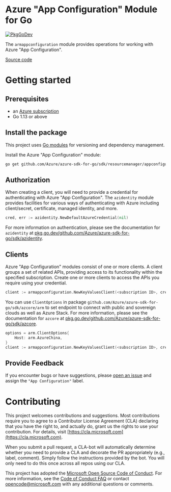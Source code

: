# Azure "App Configuration" Module for Go

[![PkgGoDev](https://pkg.go.dev/badge/github.com/Azure/azure-sdk-for-go/sdk/resourcemanager/appconfiguration/armappconfiguration)](https://pkg.go.dev/github.com/Azure/azure-sdk-for-go/sdk/resourcemanager/appconfiguration/armappconfiguration)

The `armappconfiguration` module provides operations for working with Azure "App Configuration".

[Source code](https://github.com/Azure/azure-sdk-for-go/tree/main/sdk/resourcemanager/appconfiguration/armappconfiguration)

# Getting started

## Prerequisites

- an [Azure subscription](https://azure.microsoft.com/free/)
- Go 1.13 or above

## Install the package

This project uses [Go modules](https://github.com/golang/go/wiki/Modules) for versioning and dependency management.

Install the Azure "App Configuration" module:

```sh
go get github.com/Azure/azure-sdk-for-go/sdk/resourcemanager/appconfiguration/armappconfiguration
```

## Authorization

When creating a client, you will need to provide a credential for authenticating with Azure "App Configuration".  The `azidentity` module provides facilities for various ways of authenticating with Azure including client/secret, certificate, managed identity, and more.

```go
cred, err := azidentity.NewDefaultAzureCredential(nil)
```

For more information on authentication, please see the documentation for `azidentity` at [pkg.go.dev/github.com/Azure/azure-sdk-for-go/sdk/azidentity](https://pkg.go.dev/github.com/Azure/azure-sdk-for-go/sdk/azidentity).

## Clients

Azure "App Configuration" modules consist of one or more clients.  A client groups a set of related APIs, providing access to its functionality within the specified subscription.  Create one or more clients to access the APIs you require using your credential.

```go
client := armappconfiguration.NewKeyValuesClient(<subscription ID>, cred, nil)
```

You can use `ClientOptions` in package `github.com/Azure/azure-sdk-for-go/sdk/azcore/arm` to set endpoint to connect with public and sovereign clouds as well as Azure Stack. For more information, please see the documentation for `azcore` at [pkg.go.dev/github.com/Azure/azure-sdk-for-go/sdk/azcore](https://pkg.go.dev/github.com/Azure/azure-sdk-for-go/sdk/azcore).

```go
options = arm.ClientOptions{
    Host: arm.AzureChina,
}
client := armappconfiguration.NewKeyValuesClient(<subscription ID>, cred, &options)
```

## Provide Feedback

If you encounter bugs or have suggestions, please
[open an issue](https://github.com/Azure/azure-sdk-for-go/issues) and assign the `"App Configuration"` label.

# Contributing

This project welcomes contributions and suggestions. Most contributions require
you to agree to a Contributor License Agreement (CLA) declaring that you have
the right to, and actually do, grant us the rights to use your contribution.
For details, visit [https://cla.microsoft.com](https://cla.microsoft.com).

When you submit a pull request, a CLA-bot will automatically determine whether
you need to provide a CLA and decorate the PR appropriately (e.g., label,
comment). Simply follow the instructions provided by the bot. You will only
need to do this once across all repos using our CLA.

This project has adopted the
[Microsoft Open Source Code of Conduct](https://opensource.microsoft.com/codeofconduct/).
For more information, see the
[Code of Conduct FAQ](https://opensource.microsoft.com/codeofconduct/faq/)
or contact [opencode@microsoft.com](mailto:opencode@microsoft.com) with any
additional questions or comments.